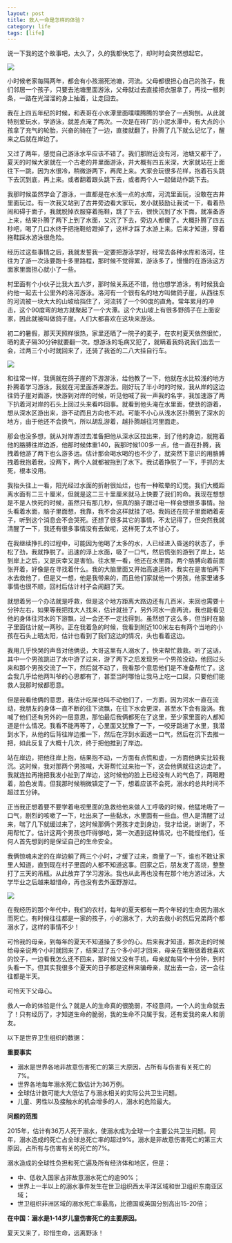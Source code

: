 ```yaml
---
layout: post
title: 救人一命是怎样的体验？
category: life
tags: [life]
---
```


说一下我的这个故事吧，太久了，久的我都快忘了，却时时会突然想起它。

 
![](https://www.itmind.net/assets/images/2017/life/river.jpeg)

小时候老家每隔两年，都会有小孩溺死池塘，河流。父母都很担心自己的孩子，我们邻居一个孩子，只要去池塘里面游泳，父母就过去直接把衣服拿了，再找一根刺条，一路在光溜溜的身上抽着，让走回去。

我在上四五年纪的时候，和表哥在小水潭里面噗噗腾腾的学会了一点狗刨。从此就特别爱玩水，学游泳，就差点淹了两次。一次是在砖厂的小泥水潭中，有大点的小孩拿了充气的轮胎，兴奋的骑在了一边，直接就翻了，扑腾了几下就么记忆了，醒来之后就在岸边了。

又过了两年，感觉自己游泳水平应该不错了。我们那附近没有河，池塘又都干了，夏天的时候大家就在一个古老的井里面游泳，井大概有四五米深，大家就站在上面往下一跳，因为水很冷，稍微游两下，再爬上来。大家会玩很多花样，抱着石头跳下去沉到底，再上来。或者翻着跟头跳下去，或者两个人一起做动作跳下去。

我那时候虽然学会了游泳，一直都是在水浅一点的水库，河流里面玩，没敢在古井里面玩过。有一次我又站到了古井旁边看大家玩，发小就鼓励让我试一下，看着热闹和碍于面子，我就脱掉衣服穿着拖鞋，跳了下去，很快沉到了水下面，就准备游上来，结果扑腾了两下上到了水面，又沉了下去，旁边人都傻了。大概扑腾了四五秒吧，喝了几口水终于把拖鞋给蹬掉了，这样才踩了水游上来。后来才知道，穿着拖鞋踩水游泳很危险。

经历过这些事情之后，我就发誓我一定要把游泳学好，经常去各种水库和洛河，往往为了游一次泳要跑十多里路程，那时候不觉得累，游泳多了，慢慢的在游泳这方面家里面担心就小了一些。

村里面有个小伙子比我大五六岁，那时候关系还不错，他也想学游泳，有时候我会约他一起去十公里外的洛河游泳。洛河有一个很有名的地方叫做鸽子崖，从西往东的河流被一块大大的山坡给挡住了，河流转了一个90度的直角。常年累月的冲击，这个90度弯的地方就聚起了一个大潭。这个大山坡上有很多野鸽子在上面安家，因此就被叫做鸽子崖。人们大都喜欢在这块来游泳。

初二的暑假，那天天照样很热，家里还晒了一院子的麦子，在农村夏天依然很忙，晒的麦子隔30分钟就要翻一次。想游泳的毛病又犯了，就瞒着我妈说我们出去一会，过两三个小时就回来了，还骑了我爸的二八大挂自行车。

 
![](https://www.itmind.net/assets/images/2017/life/bicycle.jpg)

和往常一样，我俩就在鸽子崖的下游游泳，给他教了一下，他就在水比较浅的地方扑腾着学习游泳，我就在河里面游来游去。刚好玩了半小时的时候，我从岸的这边往鸽子崖对面游，快游到对岸的时候，听见他喊了我一声我的名字，我加速游了两下扒着河对岸的石头上回过头来看咋回事。就看到他头淹在水里面，使劲的游着，想从深水区游出来，游不动而且方向也不对。可能不小心从浅水区扑腾到了深水的地方，由于他还不会换气，所以胡乱游着，越扑腾越往河里面走。

那会也没多想，就从对岸游过去准备把他从深水区拉出来，到了他的身边，就拖着他的胳膊往岸边游，他那时候体重140，我那时候100多一点，他一直在扑腾，我拽着他游了两下也么游多远。估计那会喝水喝的也不少了，就突然下意识的用胳膊拽着我抱着我，没两下，两个人就都被拖到了水下。我试着挣脱了一下，手抓的太死，根本没用。

我抬头往上一看，阳光经过水面的折射很灿烂，也有一种眩晕的幻觉。我们大概距离水面有二三十厘米，但就是这二三十里厘米就马上快要了我们的命。我现在想想是不是人快死的时候，虽然只有那几秒，但真的脑子跟过电一样会想很多事情。抬头看着水面，脑子里面想，我靠，我不会这样就挂了吧。我妈还在院子里面晒着麦子，听到这个消息会不会哭死。还想了很多其它的事情，不太记得了，但突然我就清醒了一下，我还有很多事情没有去做呢，这样死了太不甘心了。

在我继续挣扎的过程中，可能因为他喝了太多的水，人已经进入昏迷的状态了，手松了劲，我就挣脱了。迅速的浮上水面，吸了一口气，然后慌张的游到了岸上，站到岸上之后，又是庆幸又是害怕。往水里一看，他还在水里面，两个胳膊向着前面张开着，好像是在寻找着什么。我的大脑里面又开始高速运转，我实在是害怕再下水去救他了，但是又一想，他是我带来的，而且他们家就他一个男孩，他家里诸多事情也很不顺，回村后估计村子会闹翻了天。

就想着另一个办法就是呼救，但是这个地方距离大路边还有几百米，来回也需要十分钟左右，如果等我把找大人找来，估计就挂了，另外河水一直再流，我也能看见他的身体往河水的下游飘，过一会还不一定找得到。虽然想了这么多，但当时在脑子里面估计就一两秒。正在我着急的时候，我看到附近100米左右有两个当地的小孩在石头上晒太阳，估计也看到了我们这边的情况，头也看着这边。

我用几乎快哭的声音对他俩说，大哥这里有人溺水了，快来帮忙救救。听了这话，其中一个男孩跳进了水中游了过来，游了两下之后发现另一个男孩没动，他回过头来和那个男孩交流了一下，然后就不动了，我看那个意思他们是不准备帮忙了。这会我几乎给他两叫爷的心思都有了，甚至当时哪怕让我马上吃一口屎，只要他们能救人我那时候都愿意。

但是我看他俩的意思，我估计吃屎也叫不动他们了，一方面，因为河水一直在流动，我朋友的身体一直不断的往下流飘，在往下水会更深，甚至水下会有漩涡。我喊了他们还有另外的一层意思，那怕最后我俩都死在了这里，至少家里面的人都知道是什么情况。我看不能再等了，心里面又犹豫了一下，一咬牙跳进了水里，我潜到水下，从他的后背往岸边推一下，然后在浮到水面透一口气，然后在沉下去推一把，如此反复了大概十几次，终于把他推到了岸边。

站在岸边，把他往岸上抱，结果抱不动，一方面有点慌和虚，一方面他确实比较我沉。这时候，我对那两个男孩喊，大哥帮忙过来抬一下，这会他俩就往这边走了。我就连拉再拖把我发小扯到了岸边，这时候他的脸上已经没有人的气色了，两眼瞪着，脸色发青。但我那时候稍微镇定了一下，想着应该不会死，溺水的总共时间不超过五分钟。

正当我正想着要不要学着电视里面的急救给他来做人工呼吸的时候，他猛地吸了一口气，剧烈的咳嗽了一下，吐出来了一些黏水，水里面有一些血。但人是清醒了过来，喘了几下就缓过来了，这时候那俩个男孩才走到身边，我才给说，谢谢了，不用帮忙了。估计这两个男孩也吓得够呛，第一次遇到这种情况，也不能怪他们，任何人首先想到的是保证自己的生命安全。

我俩惊魂未定的在岸边躺了两三个小时，才缓了过来，商量了一下，谁也不敢让家里人知道，直到现在村子里面的人都不知道这事。回家之后，朋友发了高烧，整整打了三天的吊瓶，从此放弃了学习游泳。我也从此再也没有在那个地方游过泳，大学毕业之后越来越惜命，再也没有去外面野游过。

 
![](https://www.itmind.net/assets/images/2017/life/luohe.png)  

在我经历的那个年代中，我们的农村，每年的夏天都有一两个年轻的生命因为溺水而死亡。有时候往往都是一家的孩子，小的溺水了，大的去救小的然后兄弟两个都溺水了，这样的事情不少！

可怜我的母亲，到每年的夏天不知道操了多少的心。后来我才知道，那次走的时候给母亲说两个小时就回来了，结果过了五个多小时才回来，母亲在案板做着我喜欢的饺子，一边看我怎么还不回来，那时候又没有手机，母亲就每隔个十分钟，到村头看一下。但其实我很多个夏天的日子都是这样来骗母亲，就出去一会，这一会往往都是半天。

可怜天下父母心。

救人一命的体验是什么？就是人的生命真的很脆弱，不经意间，一个人的生命就去了！只有经历了，才知道生命的脆弱，我的生命不只属于我，还有爱我的亲人和朋友。

以下是世界卫生组织的数据：

**重要事实**

- 溺水是世界各地非故意伤害死亡的第三大原因，占所有与伤害有关死亡的7%。
- 世界各地每年溺水死亡数估计为36万例。
- 全球估计数可能大大低估了与溺水相关的实际公共卫生问题。
- 儿童、男性以及接触水的机会增多的人，溺水的危险最大。

**问题的范围**

2015年，估计有36万人死于溺水，使溺水成为全球一个主要公共卫生问题。同年，溺水造成的死亡占全球总死亡率的超过9%。溺水是非故意伤害死亡的第三大原因，占所有与伤害有关的死亡的7%。

溺水造成的全球性负担和死亡遍及所有经济体和地区，但是：

- 中、低收入国家占非故意溺水死亡的逾90%；
- 世界上一半以上的溺水事件发生在世卫组织西太平洋区域和世卫组织东南亚区域；
- 世卫组织非洲区域的溺水死亡率最高，比德国或英国分别高出15-20倍；

**在中国：溺水是1-14岁儿童伤害死亡的主要原因。**

夏天又来了，珍惜生命，远离野泳！



